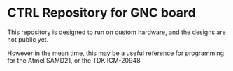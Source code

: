 # CTRL Repository for GNC board

This repository is designed to run on custom hardware, and the designs are not public yet.

However in the mean time, this may be a useful reference for programming for the Atmel SAMD21, or the TDK ICM-20948
